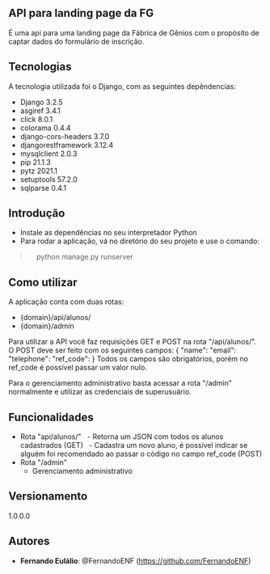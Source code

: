 ## API para landing page da FG

É uma api para uma landing page da Fábrica de Gênios com o propósito de captar dados do formulário de inscrição.

## Tecnologias

A tecnologia utilizada foi o Django, com as seguintes depêndencias:

* Django	3.2.5
* asgiref	3.4.1
* click	8.0.1
* colorama	0.4.4
* django-cors-headers	3.7.0
* djangorestframework	3.12.4
* mysqlclient	2.0.3
* pip	21.1.3
* pytz	2021.1
* setuptools	57.2.0
* sqlparse	0.4.1

## Introdução

* Instale as dependências no seu interpretador Python
* Para rodar a aplicação, vá no diretório do seu projeto e use o comando:
>    python manage.py runserver

## Como utilizar

A aplicação conta com duas rotas:

  - {domain}/api/alunos/
  - {domain}/admin

Para utilizar a API você faz requisições GET e POST na rota "/api/alunos/".
O POST deve ser feito com os seguintes campos:
{
  "name":
  "email":
  "telephone":
  "ref_code":
}
Todos os campos são obrigatórios, porém no ref_code é possível passar um valor nulo.

Para o gerenciamento administrativo basta acessar a rota "/admin" normalmente e utilizar as credenciais de superusuário.

## Funcionalidades

  * Rota "api/alunos/"
    - Retorna um JSON com todos os alunos cadastrados (GET)
    - Cadastra um novo aluno, é possível indicar se alguém foi recomendado ao passar o código no campo ref_code (POST)
  * Rota "/admin"
    - Gerenciamento administrativo 

## Versionamento

1.0.0.0


## Autores

* **Fernando Eulálio**: @FernandoENF (https://github.com/FernandoENF)


